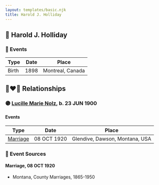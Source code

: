 ```yaml
---
layout: templates/basic.njk
title: Harold J. Holliday
---
```

## 🔵 Harold J. Holliday

### 📆 Events

Type | Date | Place
------ | ------ | ------
Birth | 1898 | Montreal, Canada

## 👩‍❤️‍👨 Relationships

### 🟣 [Lucille Marie Nolz](/people/5/51370797), b. 23 JUN 1900

#### Events

Type | Date | Place
------ | ------ | ------
[Marriage](#event-c191af2a-b117-469b-b548-1b71c69b5f5e) | 08 OCT 1920 | Glendive, Dawson, Montana, USA
### 📰 Event Sources

#### <a id="event-c191af2a-b117-469b-b548-1b71c69b5f5e"></a> Marriage, 08 OCT 1920
* Montana, County Marriages, 1865-1950